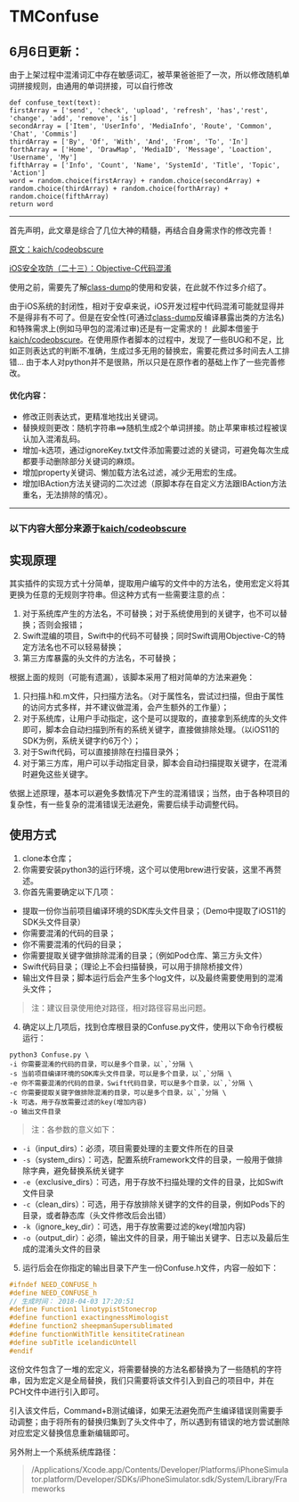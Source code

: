 # TMConfuse

## 6月6日更新：
由于上架过程中混淆词汇中存在敏感词汇，被苹果爸爸拒了一次，所以修改随机单词拼接规则，由通用的单词拼接，可以自行修改

```
def confuse_text(text):
firstArray = ['send', 'check', 'upload', 'refresh', 'has','rest', 'change', 'add', 'remove', 'is']
secondArray = ['Item', 'UserInfo', 'MediaInfo', 'Route', 'Common', 'Chat', 'Commis']
thirdArray = ['By', 'Of', 'With', 'And', 'From', 'To', 'In']
forthArray = ['Home', 'DrawMap', 'MediaID', 'Message', 'Loaction', 'Username', 'My']
fifthArray = ['Info', 'Count', 'Name', 'SystemId', 'Title', 'Topic', 'Action']
word = random.choice(firstArray) + random.choice(secondArray) + random.choice(thirdArray) + random.choice(forthArray) + random.choice(fifthArray)
return word
```
***

首先声明，此文章是综合了几位大神的精髓，再结合自身需求作的修改完善！

[原文：kaich/codeobscure](https://github.com/LennonChin/Code-Confuse-Plugin)

[iOS安全攻防（二十三）：Objective-C代码混淆](https://blog.csdn.net/yiyaaixuexi/article/details/29201699)

使用之前，需要先了解[class-dump](https://cnbin.github.io/blog/2015/05/21/objective-c-class-dump-an-zhuang-he-shi-yong-fang-fa/)的使用和安装，在此就不作过多介绍了。

由于iOS系统的封闭性，相对于安卓来说，iOS开发过程中代码混淆可能就显得并不是得非有不可了。但是在安全性(可通过[class-dump](https://cnbin.github.io/blog/2015/05/21/objective-c-class-dump-an-zhuang-he-shi-yong-fang-fa/)反编译暴露出类的方法名)和特殊需求上(例如马甲包的混淆过审)还是有一定需求的！
此脚本借鉴于[kaich/codeobscure](https://github.com/LennonChin/Code-Confuse-Plugin)。在使用原作者脚本的过程中，发现了一些BUG和不足，比如正则表达式的判断不准确，生成过多无用的替换宏，需要花费过多时间去人工排错...
由于本人对python并不是很熟，所以只是在原作者的基础上作了一些完善修改。
#### 优化内容：
- 修改正则表达式，更精准地找出关键词。
- 替换规则更改：随机字符串==>随机生成2个单词拼接。防止苹果审核过程被误认加入混淆乱码。
- 增加-k选项，通过ignoreKey.txt文件添加需要过滤的关键词，可避免每次生成都要手动删除部分关键词的麻烦。
- 增加property关键词、懒加载方法名过滤，减少无用宏的生成。
- 增加IBAction方法关键词的二次过滤（原脚本存在自定义方法跟IBAction方法重名，无法排除的情况）。

***
### 以下内容大部分来源于[kaich/codeobscure](https://github.com/LennonChin/Code-Confuse-Plugin)

## 实现原理

其实插件的实现方式十分简单，提取用户编写的文件中的方法名，使用宏定义将其更换为任意的无规则字符串。但这种方式有一些需要注意的点：

1. 对于系统库产生的方法名，不可替换；对于系统使用到的关键字，也不可以替换；否则会报错；
2. Swift混编的项目，Swift中的代码不可替换；同时Swift调用Objective-C的特定方法名也不可以轻易替换；
3. 第三方库暴露的头文件的方法名，不可替换；

根据上面的规则（可能有遗漏），该脚本采用了相对简单的方法来避免：

1. 只扫描.h和.m文件，只扫描方法名。（对于属性名，尝试过扫描，但由于属性的访问方式多样，并不建议做混淆，会产生额外的工作量）；
2. 对于系统库，让用户手动指定，这个是可以提取的，直接拿到系统库的头文件即可，脚本会自动扫描到所有的系统关键字，直接做排除处理。（以iOS11的SDK为例，系统关键字约6万个）；
3. 对于Swift代码，可以直接排除在扫描目录外；
4. 对于第三方库，用户可以手动指定目录，脚本会自动扫描提取关键字，在混淆时避免这些关键字。

依据上述原理，基本可以避免多数情况下产生的混淆错误；当然，由于各种项目的复杂性，有一些复杂的混淆错误无法避免，需要后续手动调整代码。

## 使用方式

1. clone本仓库；
2. 你需要安装python3的运行环境，这个可以使用brew进行安装，这里不再赘述。
3. 你首先需要确定以下几项：

- 提取一份你当前项目编译环境的SDK库头文件目录；（Demo中提取了iOS11的SDK头文件目录）
- 你需要混淆的代码的目录；
- 你不需要混淆的代码的目录；
- 你需要提取关键字做排除混淆的目录；（例如Pod仓库、第三方头文件）
- Swift代码目录；（理论上不会扫描替换，可以用于排除桥接文件）
- 输出文件目录；脚本运行后会产生多个log文件，以及最终需要使用到的混淆头文件；

> 注：建议目录使用绝对路径，相对路径容易出问题。

4. 确定以上几项后，找到仓库根目录的Confuse.py文件，使用以下命令行模板运行：

```shell
python3 Confuse.py \
-i 你需要混淆的代码的目录，可以是多个目录，以`,`分隔 \
-s 当前项目编译环境的SDK库头文件目录，可以是多个目录，以`,`分隔 \
-e 你不需要混淆的代码的目录，Swift代码目录，可以是多个目录，以`,`分隔 \
-c 你需要提取关键字做排除混淆的目录，可以是多个目录，以`,`分隔 \
-k 可选，用于存放需要过滤的key(增加内容)
-o 输出文件目录
```

> 注：各参数的意义如下：

- `-i`（input_dirs）：必须，项目需要处理的主要文件所在的目录
- `-s`（system_dirs）：可选，配置系统Framework文件的目录，一般用于做排除字典，避免替换系统关键字
- `-e`（exclusive_dirs）：可选，用于存放不扫描处理的文件的目录，比如Swift文件目录
- `-c`（clean_dirs）：可选，用于存放排除关键字的文件的目录，例如Pods下的目录，或者静态库（头文件修改后会出错）
- `-k`（ignore_key_dir）：可选，用于存放需要过滤的key(增加内容)
- `-o`（output_dir）：必须，输出文件的目录，用于输出关键字、日志以及最后生成的混淆头文件的目录

5. 运行后会在你指定的输出目录下产生一份Confuse.h文件，内容一般如下：

```c
#ifndef NEED_CONFUSE_h
#define NEED_CONFUSE_h
// 生成时间： 2018-04-03 17:20:51
#define Function1 linotypistStonecrop
#define function1 exactingnessMimologist
#define function2 sheepmanSupersublimated
#define functionWithTitle kensititeCratinean
#define subTitle icelandicUntell
#endif
```

这份文件包含了一堆的宏定义，将需要替换的方法名都替换为了一些随机的字符串，因为宏定义是全局替换，我们只需要将该文件引入到自己的项目中，并在PCH文件中进行引入即可。

引入该文件后，Command+B测试编译，如果无法避免而产生编译错误则需要手动调整；由于将所有的替换归集到了头文件中了，所以遇到有错误的地方尝试删除对应宏定义替换信息重新编辑即可。

另外附上一个系统系统库路径：
>/Applications/Xcode.app/Contents/Developer/Platforms/iPhoneSimulator.platform/Developer/SDKs/iPhoneSimulator.sdk/System/Library/Frameworks



